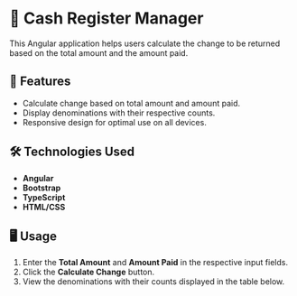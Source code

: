 # 🌈 Cash Register Manager

This Angular application helps users calculate the change to be returned based on the total amount and the amount paid.

## 🎉 Features
- Calculate change based on total amount and amount paid.
- Display denominations with their respective counts.
- Responsive design for optimal use on all devices.

## 🛠️ Technologies Used
- **Angular**
- **Bootstrap**
- **TypeScript**
- **HTML/CSS**

## 🖥️ Usage
1. Enter the **Total Amount** and **Amount Paid** in the respective input fields.
2. Click the **Calculate Change** button.
3. View the denominations with their counts displayed in the table below.
